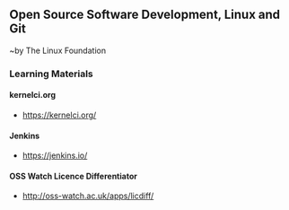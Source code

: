 ## Open Source Software Development, Linux and Git
~by The Linux Foundation

### Learning Materials

#### kernelci.org

- https://kernelci.org/

#### Jenkins

- https://jenkins.io/

#### OSS Watch Licence Differentiator

- http://oss-watch.ac.uk/apps/licdiff/
